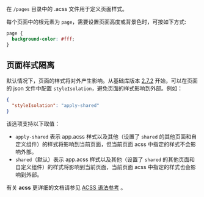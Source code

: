 在 `/pages` 目录中的 .acss 文件用于定义页面样式。

每个页面中的根元素为 `page`，需要设置页面高度或背景色时，可按如下方式:
```css
page {
  background-color: #fff;
}
```

## 页面样式隔离
默认情况下，页面的样式将对外产生影响。从基础库版本 [2.7.2](https://opendocs.alipay.com/mini/framework/lib-upgrade-v2) 开始，可以在页面的 json 文件中配置 `styleIsolation`，避免页面的样式影响到外部。例如：
```json
{
  "styleIsolation": "apply-shared"
}
```
该选项支持以下取值：

- `apply-shared` 表示 app.acss 样式以及其他（设置了 `shared` 的其他页面和自定义组件）的样式将影响到当前页面，但当前页面 acss 中指定的样式不会影响外部。
- `shared`（默认）表示 app.acss 样式以及其他（设置了 `shared` 的其他页面和自定义组件）的样式将影响到当前页面，当前页面 acss 中指定的样式也会影响到外部。

有关 **acss** 更详细的文档请参见 [ACSS 语法参考](framework/acss) 。
